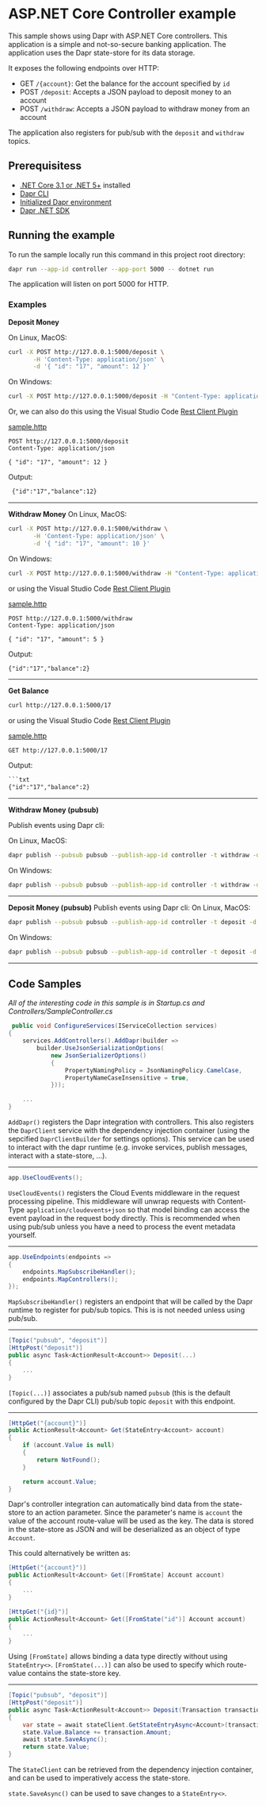 # ASP.NET Core Controller example

This sample shows using Dapr with ASP.NET Core controllers. This application is a simple and not-so-secure banking application. The application uses the Dapr state-store for its data storage.

It exposes the following endpoints over HTTP:
 - GET `/{account}`: Get the balance for the account specified by `id`
 - POST `/deposit`: Accepts a JSON payload to deposit money to an account
 - POST `/withdraw`: Accepts a JSON payload to withdraw money from an account

The application also registers for pub/sub with the `deposit` and `withdraw` topics.

## Prerequisitess

- [.NET Core 3.1 or .NET 5+](https://dotnet.microsoft.com/download) installed
- [Dapr CLI](https://docs.dapr.io/getting-started/install-dapr-cli/)
- [Initialized Dapr environment](https://docs.dapr.io/getting-started/install-dapr-selfhost/)
- [Dapr .NET SDK](https://docs.dapr.io/developing-applications/sdks/dotnet/)

 ## Running the example

 To run the sample locally run this command in this project root directory:
 ```sh
 dapr run --app-id controller --app-port 5000 -- dotnet run
 ```

 The application will listen on port 5000 for HTTP.

 ### Examples

**Deposit Money**

On Linux, MacOS:
 ```sh
curl -X POST http://127.0.0.1:5000/deposit \
        -H 'Content-Type: application/json' \
        -d '{ "id": "17", "amount": 12 }'
 ```

 On Windows:
 ```sh
curl -X POST http://127.0.0.1:5000/deposit -H "Content-Type: application/json" -d "{ \"id\": \"17\", \"amount\": 12 }"
 ```

Or, we can also do this using the Visual Studio Code [Rest Client Plugin](https://marketplace.visualstudio.com/items?itemName=humao.rest-client)

[sample.http](sample.http)
```http
POST http://127.0.0.1:5000/deposit
Content-Type: application/json

{ "id": "17", "amount": 12 }
```

Output:
```txt
 {"id":"17","balance":12}
```

 ---

**Withdraw Money**
On Linux, MacOS:
 ```sh
curl -X POST http://127.0.0.1:5000/withdraw \
        -H 'Content-Type: application/json' \
        -d '{ "id": "17", "amount": 10 }'
 ```
On Windows:
 ```sh
 curl -X POST http://127.0.0.1:5000/withdraw -H "Content-Type: application/json" -d "{ \"id\": \"17\", \"amount\": 10 }"
 ```

or using the Visual Studio Code [Rest Client Plugin](https://marketplace.visualstudio.com/items?itemName=humao.rest-client)

[sample.http](sample.http)
```http
POST http://127.0.0.1:5000/withdraw
Content-Type: application/json

{ "id": "17", "amount": 5 }
```

Output:
```txt
{"id":"17","balance":2}
```

 ---

**Get Balance**

```sh
curl http://127.0.0.1:5000/17
```

or using the Visual Studio Code [Rest Client Plugin](https://marketplace.visualstudio.com/items?itemName=humao.rest-client)

[sample.http](sample.http)
```http
GET http://127.0.0.1:5000/17
```

Output:
```txt
```txt
{"id":"17","balance":2}
```

 ---

 **Withdraw Money (pubsub)**
 
 Publish events using Dapr cli:
 
 On Linux, MacOS:
```sh
dapr publish --pubsub pubsub --publish-app-id controller -t withdraw -d '{"id": "17", "amount": 15 }'
```
On Windows:
 ```sh
 dapr publish --pubsub pubsub --publish-app-id controller -t withdraw -d "{\"id\": \"17\", \"amount\": 15 }"
 ```
 ---

**Deposit Money (pubsub)**
Publish events using Dapr cli:
On Linux, MacOS:
```sh
dapr publish --pubsub pubsub --publish-app-id controller -t deposit -d '{"id": "17", "amount": 15 }'
```
On Windows:
 ```sh
 dapr publish --pubsub pubsub --publish-app-id controller -t deposit -d "{\"id\": \"17\", \"amount\": 15 }"
```
 ---

 ## Code Samples

*All of the interesting code in this sample is in Startup.cs and Controllers/SampleController.cs*

```C#
 public void ConfigureServices(IServiceCollection services)
{
    services.AddControllers().AddDapr(builder => 
        builder.UseJsonSerializationOptions(
            new JsonSerializerOptions()
            {
                PropertyNamingPolicy = JsonNamingPolicy.CamelCase,
                PropertyNameCaseInsensitive = true,
            }));

    ...
}
 ```

 `AddDapr()` registers the Dapr integration with controllers. This also registers the `DaprClient` service with the dependency injection container (using the sepcified `DaprClientBuilder` for settings options). This service can be used to interact with the dapr runtime (e.g. invoke services, publish messages, interact with a state-store, ...).

---

```C#
app.UseCloudEvents();
```

`UseCloudEvents()` registers the Cloud Events middleware in the request processing pipeline. This middleware will unwrap requests with Content-Type `application/cloudevents+json` so that model binding can access the event payload in the request body directly. This is recommended when using pub/sub unless you have a need to process the event metadata yourself.

---

```C#
app.UseEndpoints(endpoints =>
{
    endpoints.MapSubscribeHandler();
    endpoints.MapControllers();
});
```

`MapSubscribeHandler()` registers an endpoint that will be called by the Dapr runtime to register for pub/sub topics. This is is not needed unless using pub/sub.

---

```C#
[Topic("pubsub", "deposit")]
[HttpPost("deposit")]
public async Task<ActionResult<Account>> Deposit(...)
{
    ...
}
```

`[Topic(...)]` associates a pub/sub named `pubsub` (this is the default configured by the Dapr CLI) pub/sub topic `deposit` with this endpoint.

---

```C#
[HttpGet("{account}")]
public ActionResult<Account> Get(StateEntry<Account> account)
{
    if (account.Value is null)
    {
        return NotFound();
    }

    return account.Value;
}
```

Dapr's controller integration can automatically bind data from the state-store to an action parameter. Since the parameter's name is `account` the value of the account route-value will be used as the key. The data is stored in the state-store as JSON and will be deserialized as an object of type `Account`.

This could alternatively be written as:

```C#
[HttpGet("{account}")]
public ActionResult<Account> Get([FromState] Account account)
{
    ...
}

[HttpGet("{id}")]
public ActionResult<Account> Get([FromState("id")] Account account)
{
    ...
}
```

Using `[FromState]` allows binding a data type directly without using `StateEntry<>`. `[FromState(...)]` can also be used to specify which route-value contains the state-store key.

---

```C#
[Topic("pubsub", "deposit")]
[HttpPost("deposit")]
public async Task<ActionResult<Account>> Deposit(Transaction transaction, [FromServices] StateClient stateClient)
{
    var state = await stateClient.GetStateEntryAsync<Account>(transaction.Id);
    state.Value.Balance += transaction.Amount;
    await state.SaveAsync();
    return state.Value;
}
```

The `StateClient` can be retrieved from the dependency injection container, and can be used to imperatively access the state-store.

`state.SaveAsync()` can be used to save changes to a `StateEntry<>`.
